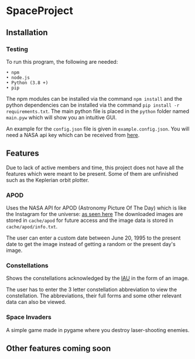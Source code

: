 # SpaceProject

## Installation

### Testing

To run this program, the following are needed:
```
• npm
• node.js
• Python (3.8 +)
• pip
```
The npm modules can be installed via the command `npm install` and the python dependencies can be installed via the command `pip install -r requirements.txt`. The main python file is placed in the `python` folder named `main.pyw` which will show you an intuitive GUI.

An example for the `config.json` file is given in `example.config.json`. You will need a NASA api key which can be received from [here](https://api.nasa.gov/).

## Features

Due to lack of active members and time, this project does not have all the features which were meant to be present. Some of them are unfinished such as the Keplerian orbit plotter.

### APOD

Uses the NASA API for APOD (Astronomy Picture Of The Day) which is like the Instagram for the universe: [as seen here](https://apod.nasa.gov/apod/astropix.html)
The downloaded images are stored in `cache/apod` for future access and the image data is stored in `cache/apod/info.txt`.

The user can enter a custom date between June 20, 1995 to the present date to get the image instead of getting a random or the present day's image.

### Constellations

Shows the constellations acknowledged by the [IAU](https://www.iau.org/public/themes/constellations/) in the form of an image.

The user has to enter the 3 letter constellation abbreviation to view the constellation. The abbreviations, their full forms and some other relevant data can also be viewed.

### Space Invaders

A simple game made in pygame where you destroy laser-shooting enemies.

## Other features coming soon